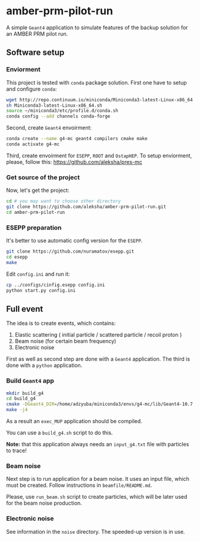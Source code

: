 # amber-prm-pilot-run

A simple `Geant4` application to simulate features of the backup solution
for an AMBER PRM pilot run.

## Software setup


### Enviorment

This project is tested with `conda` package solution.
First one have to setup and configure `conda`:
```bash
wget http://repo.continuum.io/miniconda/Miniconda3-latest-Linux-x86_64.sh
sh Miniconda3-latest-Linux-x86_64.sh
source ~/miniconda3/etc/profile.d/conda.sh
conda config --add channels conda-forge
```

Second, create `Geant4` envoirment:
```bash
conda create --name g4-mc geant4 compilers cmake make
conda activate g4-mc
```

Third, create envoirment for `ESEPP`, `ROOT` and `OstapHEP`.
To setup enviorment, please, follow this: https://github.com/aleksha/pres-mc 

### Get source of the project

Now, let's get the project:
```bash
cd # you may want to choose other directory
git clone https://github.com/aleksha/amber-prm-pilot-run.git
cd amber-prm-pilot-run
```

### ESEPP preparation

It's better to use automatic config version for the `ESEPP`.
```bash
git clone https://github.com/nuramatov/esepp.git
cd esepp
make
```
Edit `config.ini` and run it:
```bash
cp ../configs/cinfig.esepp config.ini
python start.py config.ini
```

## Full event

The idea is to create events, which contains:
  1. Elastic scattering ( initial particle / scattered particle /  recoil proton )
  2. Beam noise (for certain beam frequency)
  3. Electronic noise

First as well as second step are done with a `Geant4` application.
The third is done with a `python` application. 

### Build `Geant4` app

```bash
mkdir build_g4
cd build_g4
cmake -DGeant4_DIR=/home/adzyuba/miniconda3/envs/g4-mc/lib/Geant4-10.7.1/ ../source
make -j4
```
As a result an `exec_MUP` application should be compiled.

You can use a `build_g4.sh` script to do this.

**Note:** that this application always needs an `input_g4.txt` file with
particles to trace!

### Beam noise

Next step is to run application for a beam noise.
It uses an input file, which must be created.
Follow instructions in `beamfile/README.md`.

Please, use `run_beam.sh` script to create particles, which will be later
used for the beam noise production.

### Electronic noise

See information in the `noise` directory.
The speeded-up version is in use.
